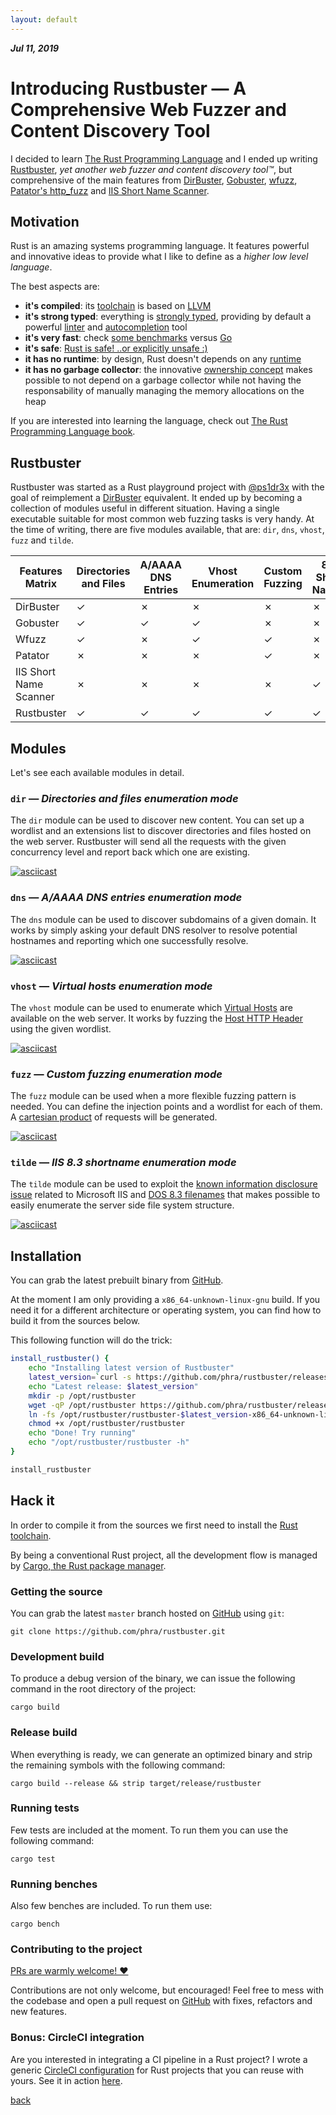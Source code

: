 ```yaml
---
layout: default
---
```


_**Jul 11, 2019**_

# Introducing Rustbuster — A Comprehensive Web Fuzzer and Content Discovery Tool

I decided to learn [The Rust Programming Language](https://doc.rust-lang.org/book/) and I ended up writing [Rustbuster](https://github.com/phra/rustbuster), _yet another web fuzzer and content discovery tool™_, but comprehensive of the main features from [DirBuster](https://sourceforge.net/projects/dirbuster/), [Gobuster](https://github.com/OJ/gobuster), [wfuzz](https://github.com/xmendez/wfuzz), [Patator's http_fuzz](https://github.com/lanjelot/patator) and [IIS Short Name Scanner](https://github.com/irsdl/IIS-ShortName-Scanner).

## Motivation

Rust is an amazing systems programming language. It features powerful and innovative ideas to provide what I like to define as a _higher low level language_.

The best aspects are:

- **it's compiled**: its [toolchain](https://github.com/rust-lang/rustc-guide) is based on [LLVM](https://llvm.org/)
- **it's strong typed**: everything is [strongly typed](https://doc.rust-lang.org/book/ch03-02-data-types.html), providing by default a powerful [linter](https://github.com/rust-lang/rust-clippy) and [autocompletion](https://github.com/racer-rust/racer) tool
- **it's very fast**: check [some benchmarks](https://benchmarksgame-team.pages.debian.net/benchmarksgame/fastest/rust-go.html) versus [Go](https://golang.org/)
- **it's safe**: [Rust is safe! ..or explicitly unsafe :)](https://doc.rust-lang.org/nomicon/meet-safe-and-unsafe.html)
- **it has no runtime**: by design, Rust doesn't depends on any [runtime](https://github.com/rust-lang/rust/blob/master/src/libstd/rt.rs)
- **it has no garbage collector**: the innovative [ownership concept](https://doc.rust-lang.org/book/ch04-01-what-is-ownership.html) makes possible to not depend on a garbage collector while not having the responsability of manually managing the memory allocations on the heap

If you are interested into learning the language, check out [The Rust Programming Language book](https://doc.rust-lang.org/book/).

## Rustbuster

Rustbuster was started as a Rust playground project with [@ps1dr3x](https://twitter.com/ps1dr3x) with the goal of reimplement a [DirBuster](https://sourceforge.net/projects/dirbuster/) equivalent. It ended up by becoming a collection of modules useful in different situation. Having a single executable suitable for most common web fuzzing tasks is very handy. At the time of writing, there are five modules available, that are: `dir`, `dns`, `vhost`, `fuzz` and `tilde`.


| Features Matrix  | Directories and Files | A/AAAA DNS Entries| Vhost Enumeration | Custom Fuzzing | 8.3 Short Names 
|---|---|---|---|---| --- |
| DirBuster | ✓ | ✗ | ✗ | ✗ | ✗ |
| Gobuster  | ✓  | ✓ | ✓ | ✗ | ✗ |
| Wfuzz     | ✓ | ✗ | ✓ | ✓ | ✗ |
| Patator   | ✗ | ✗ | ✗ | ✓ | ✗ |
| IIS Short Name Scanner | ✗ | ✗ | ✗ | ✗ | ✓ |
| Rustbuster | ✓ | ✓ | ✓ | ✓ | ✓ |

## Modules

Let's see each available modules in detail.

### `dir` — _Directories and files enumeration mode_

The `dir` module can be used to discover new content. You can set up a wordlist and an extensions list to discover directories and files hosted on the web server. Rustbuster will send all the requests with the given concurrency level and report back which one are existing.

[![asciicast](https://asciinema.org/a/sMvjfHRo4SS88BuCdnXdwmbxh.svg)](https://asciinema.org/a/sMvjfHRo4SS88BuCdnXdwmbxh)

### `dns` — _A/AAAA DNS entries enumeration mode_

The `dns` module can be used to discover subdomains of a given domain. It works by simply asking your default DNS resolver to resolve potential hostnames and reporting which one successfully resolve.

[![asciicast](https://asciinema.org/a/cunb8Nf8p90pMztu6kPkbINJY.svg)](https://asciinema.org/a/cunb8Nf8p90pMztu6kPkbINJY)

### `vhost` — _Virtual hosts enumeration mode_

The `vhost` module can be used to enumerate which [Virtual Hosts](https://en.wikipedia.org/wiki/Virtual_hosting) are available on the web server. It works by fuzzing the [Host HTTP Header](https://developer.mozilla.org/en-US/docs/Web/HTTP/Headers/Host) using the given wordlist.

[![asciicast](https://asciinema.org/a/zxlx9aahMYyvhmZxdsKfZz3Ph.svg)](https://asciinema.org/a/zxlx9aahMYyvhmZxdsKfZz3Ph)

### `fuzz` — _Custom fuzzing enumeration mode_

The `fuzz` module can be used when a more flexible fuzzing pattern is needed. You can define the injection points and a wordlist for each of them. A [cartesian product](https://en.wikipedia.org/wiki/Cartesian_product) of requests will be generated.

[![asciicast](https://asciinema.org/a/yMhk9C5HcKtrlkzFJS9a8m2WR.svg)](https://asciinema.org/a/yMhk9C5HcKtrlkzFJS9a8m2WR)

### `tilde` — _IIS 8.3 shortname enumeration mode_

The `tilde` module can be used to exploit the [known information disclosure issue](https://soroush.secproject.com/downloadable/microsoft_iis_tilde_character_vulnerability_feature.pdf) related to Microsoft IIS and [DOS 8.3 filenames](https://en.wikipedia.org/wiki/8.3_filename) that makes possible to easily enumerate the server side file system structure.

[![asciicast](https://asciinema.org/a/Knl1CtC0Q4gkPEaPl4hpG8eFQ.svg)](https://asciinema.org/a/Knl1CtC0Q4gkPEaPl4hpG8eFQ)

## Installation

You can grab the latest prebuilt binary from [GitHub](https://github.com/phra/rustbuster/releases).

At the moment I am only providing a `x86_64-unknown-linux-gnu` build. If you need it for a different architecture or operating system, you can find how to build it from the sources below.

This following function will do the trick:

```bash
install_rustbuster() {
    echo "Installing latest version of Rustbuster"
    latest_version=`curl -s https://github.com/phra/rustbuster/releases | grep "rustbuster-v" | head -n1 | cut -d'/' -f6`
    echo "Latest release: $latest_version"
    mkdir -p /opt/rustbuster
    wget -qP /opt/rustbuster https://github.com/phra/rustbuster/releases/download/$latest_version/rustbuster-$latest_version-x86_64-unknown-linux-gnu
    ln -fs /opt/rustbuster/rustbuster-$latest_version-x86_64-unknown-linux-gnu /opt/rustbuster/rustbuster
    chmod +x /opt/rustbuster/rustbuster
    echo "Done! Try running"
    echo "/opt/rustbuster/rustbuster -h"
}

install_rustbuster
```

## Hack it

In order to compile it from the sources we first need to install the [Rust toolchain](https://rustup.rs/).

By being a conventional Rust project, all the development flow is managed by [Cargo, the Rust package manager](https://doc.rust-lang.org/cargo/).

### Getting the source

You can grab the latest `master` branch hosted on [GitHub](https://github.com/phra/rustbuster) using `git`:

```text
git clone https://github.com/phra/rustbuster.git
```

### Development build

To produce a debug version of the binary, we can issue the following command in the root directory of the project:

```text
cargo build
```

### Release build

When everything is ready, we can generate an optimized binary and strip the remaining symbols with the following command:

```text
cargo build --release && strip target/release/rustbuster
```

### Running tests

Few tests are included at the moment. To run them you can use the following command:

```text
cargo test
```

### Running benches

Also few benches are included. To run them use:

```text
cargo bench
```

### Contributing to the project

[PRs are warmly welcome! ❤](https://github.com/phra/rustbuster/fork)

Contributions are not only welcome, but encouraged! Feel free to mess with the codebase and open a pull request on [GitHub](https://github.com/phra/rustbuster/pulls) with fixes, refactors and new features.

### Bonus: CircleCI integration

Are you interested in integrating a CI pipeline in a Rust project? I wrote a generic [CircleCI configuration](https://github.com/phra/rustbuster/blob/master/.circleci/config.yml) for Rust projects that you can reuse with yours. See it in action [here](https://circleci.com/gh/phra/workflows/rustbuster/tree/master).

[back](../)

